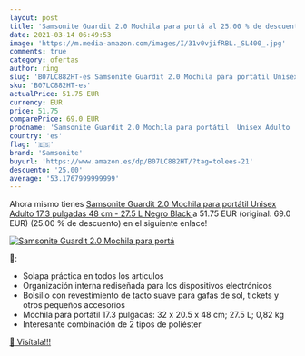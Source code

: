 ```yaml
---
layout: post
title: 'Samsonite Guardit 2.0 Mochila para portá al 25.00 % de descuento'
date: 2021-03-14 06:49:53
image: 'https://m.media-amazon.com/images/I/31v0vjifRBL._SL400_.jpg'
comments: true
category: ofertas
author: ring
slug: 'B07LC882HT-es Samsonite Guardit 2.0 Mochila para portátil Unisex Adulto...'
sku: 'B07LC882HT-es'
actualPrice: 51.75 EUR
currency: EUR
price: 51.75
comparePrice: 69.0 EUR
prodname: 'Samsonite Guardit 2.0 Mochila para portátil  Unisex Adulto  17.3 pulgadas  48 cm - 27.5 L   Negro  Black '
country: 'es'
flag: '🇪🇸'
brand: 'Samsonite'
buyurl: 'https://www.amazon.es/dp/B07LC882HT/?tag=tolees-21'
descuento: '25.00'
average: '53.1767999999999'
---
```


Ahora mismo tienes [Samsonite Guardit 2.0 Mochila para portátil  Unisex Adulto  17.3 pulgadas  48 cm - 27.5 L   Negro  Black ](https://www.amazon.es/dp/B07LC882HT/?tag=tolees-21) a 51.75 EUR (original: 69.0 EUR) (25.00 %  de descuento) en el siguiente enlace!

[![Samsonite Guardit 2.0 Mochila para portá](https://m.media-amazon.com/images/I/31v0vjifRBL._SL400_.jpg)](https://www.amazon.es/dp/B07LC882HT/?tag=tolees-21)

🔎:

- Solapa práctica en todos los artículos
- Organización interna rediseñada para los dispositivos electrónicos
- Bolsillo con revestimiento de tacto suave para gafas de sol, tickets y otros pequeños accesorios
- Mochila para portátil 17.3 pulgadas: 32 x 20.5 x 48 cm; 27.5 L; 0,82 kg
- Interesante combinación de 2 tipos de poliéster

[🛒 Visítala!!!](https://www.amazon.es/dp/B07LC882HT/?tag=tolees-21)

